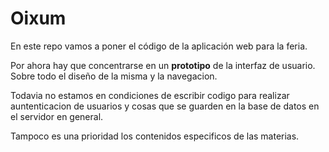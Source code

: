 # Oixum

En este repo vamos a poner el código de la aplicación web para la feria.

Por ahora hay que concentrarse en un **prototipo** de la interfaz de usuario.
Sobre todo el diseño de la misma y la navegacion.

Todavia no estamos en condiciones de escribir codigo para realizar auntenticacion de usuarios y cosas que se guarden en la base de datos en el servidor en general.

Tampoco es una prioridad los contenidos especificos de las materias.
